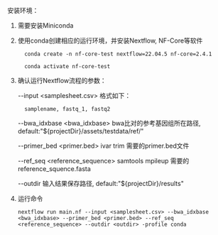 安装环境：
   1. 需要安装Miniconda
   2. 使用conda创建相应的运行环境，并安装Nextflow, NF-Core等软件
         
            conda create -n nf-core-test nextflow=22.04.5 nf-core=2.4.1
         
            conda activate nf-core-test
   3. 确认运行Nextflow流程的参数：
   
      --input <samplesheet.csv>   格式如下：
      
            samplename, fastq_1, fastq2    

      --bwa_idxbase <bwa_idxbase>  bwa比对的参考基因组所在路径, default:"${projectDir}/assets/testdata/ref/"

      --primer_bed <primer.bed>  ivar trim 需要的primer.bed文件

      --ref_seq <reference_sequence>   samtools mpileup 需要的reference_squence.fasta

      --outdir <outdir> 输入结果保存路径, default:"${projectDir}/results"

   4. 运行命令 
   
          nextflow run main.nf --input <samplesheet.csv> --bwa_idxbase <bwa_idxbase> --primer_bed <primer.bed> --ref_seq <reference_sequence> --outdir <outdir> -profile conda
